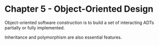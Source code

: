 # Chapter 5 - Object-Oriented Design

Object-oriented software construction is to build a set of interacting ADTs partially or fully implemented.

Inheritance and polymorphism are also essential features.